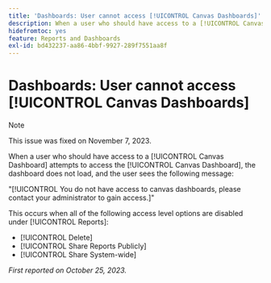 ```yaml
---
title: 'Dashboards: User cannot access [!UICONTROL Canvas Dashboards]'
description: When a user who should have access to a [!UICONTROL Canvas Dashboard] attempts to access the [!UICONTROL Canvas Dashboard], the dashboard does not load, and the user sees a message.
hidefromtoc: yes
feature: Reports and Dashboards
exl-id: bd432237-aa86-4bbf-9927-289f7551aa8f
---
```

# Dashboards: User cannot access [!UICONTROL Canvas Dashboards]

>[!NOTE]
>
>This issue was fixed on November 7, 2023.

When a user who should have access to a [!UICONTROL Canvas Dashboard] attempts to access the [!UICONTROL Canvas Dashboard], the dashboard does not load, and the user sees the following message:

"[!UICONTROL You do not have access to canvas dashboards, please contact your administrator to gain access.]"

This occurs when all of the following access level options are disabled under [!UICONTROL Reports]:

* [!UICONTROL Delete]
* [!UICONTROL Share Reports Publicly]
* [!UICONTROL Share System-wide]

_First reported on October 25, 2023._
